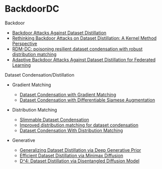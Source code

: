 # BackdoorDC
Backdoor  
- [Backdoor Attacks Against Dataset Distillation](https://www.ndss-symposium.org/wp-content/uploads/2023/02/ndss2023_f287_paper.pdf)  
- [Rethinking Backdoor Attacks on Dataset Distillation: A Kernel Method Perspective](https://openreview.net/forum?id=iCNOK45Csv)  
- [RDM-DC: poisoning resilient dataset condensation with robust distribution matching](https://proceedings.mlr.press/v216/zheng23a.html)  
- [Adaptive Backdoor Attacks Against Dataset Distillation for Federated Learning](https://ieeexplore.ieee.org/abstract/document/10622462)  

Dataset Condensation/Distillation  
- Gradient Matching
  - [Dataset Condensation with Gradient Matching](https://openreview.net/forum?id=mSAKhLYLSsl&continueFlag=634046c11e178a0606b18ce2de87a924)
  - [Dataset Condensation with Differentiable Siamese Augmentation](https://proceedings.mlr.press/v139/zhao21a.html)
  
- Distribution Matching
  - [Slimmable Dataset Condensation](https://openaccess.thecvf.com/content/CVPR2023/html/Liu_Slimmable_Dataset_Condensation_CVPR_2023_paper.html)
  - [Improved distribution matching for dataset condensation](https://openaccess.thecvf.com/content/CVPR2023/html/Zhao_Improved_Distribution_Matching_for_Dataset_Condensation_CVPR_2023_paper.html)
  - [Dataset Condensation With Distribution Matching](https://openaccess.thecvf.com/content/WACV2023/html/Zhao_Dataset_Condensation_With_Distribution_Matching_WACV_2023_paper.html)

- Generative
  - [Generalizing Dataset Distillation via Deep Generative Prior](https://openaccess.thecvf.com/content/CVPR2023/html/Cazenavette_Generalizing_Dataset_Distillation_via_Deep_Generative_Prior_CVPR_2023_paper.html)
  - [Efficient Dataset Distillation via Minimax Diffusion](https://openaccess.thecvf.com/content/CVPR2024/html/Gu_Efficient_Dataset_Distillation_via_Minimax_Diffusion_CVPR_2024_paper.html)
  - [D^4: Dataset Distillation via Disentangled Diffusion Model](https://openaccess.thecvf.com/content/CVPR2024/html/Su_D4_Dataset_Distillation_via_Disentangled_Diffusion_Model_CVPR_2024_paper.html)


